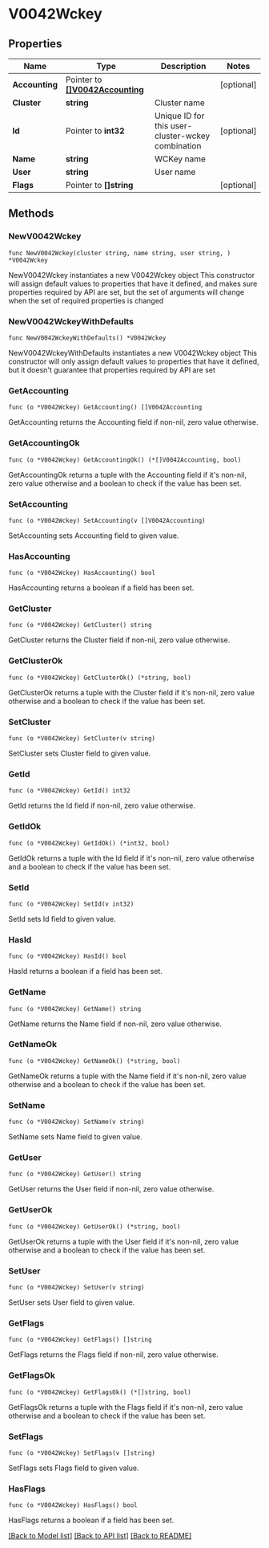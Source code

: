 # V0042Wckey

## Properties

Name | Type | Description | Notes
------------ | ------------- | ------------- | -------------
**Accounting** | Pointer to [**[]V0042Accounting**](V0042Accounting.md) |  | [optional] 
**Cluster** | **string** | Cluster name | 
**Id** | Pointer to **int32** | Unique ID for this user-cluster-wckey combination | [optional] 
**Name** | **string** | WCKey name | 
**User** | **string** | User name | 
**Flags** | Pointer to **[]string** |  | [optional] 

## Methods

### NewV0042Wckey

`func NewV0042Wckey(cluster string, name string, user string, ) *V0042Wckey`

NewV0042Wckey instantiates a new V0042Wckey object
This constructor will assign default values to properties that have it defined,
and makes sure properties required by API are set, but the set of arguments
will change when the set of required properties is changed

### NewV0042WckeyWithDefaults

`func NewV0042WckeyWithDefaults() *V0042Wckey`

NewV0042WckeyWithDefaults instantiates a new V0042Wckey object
This constructor will only assign default values to properties that have it defined,
but it doesn't guarantee that properties required by API are set

### GetAccounting

`func (o *V0042Wckey) GetAccounting() []V0042Accounting`

GetAccounting returns the Accounting field if non-nil, zero value otherwise.

### GetAccountingOk

`func (o *V0042Wckey) GetAccountingOk() (*[]V0042Accounting, bool)`

GetAccountingOk returns a tuple with the Accounting field if it's non-nil, zero value otherwise
and a boolean to check if the value has been set.

### SetAccounting

`func (o *V0042Wckey) SetAccounting(v []V0042Accounting)`

SetAccounting sets Accounting field to given value.

### HasAccounting

`func (o *V0042Wckey) HasAccounting() bool`

HasAccounting returns a boolean if a field has been set.

### GetCluster

`func (o *V0042Wckey) GetCluster() string`

GetCluster returns the Cluster field if non-nil, zero value otherwise.

### GetClusterOk

`func (o *V0042Wckey) GetClusterOk() (*string, bool)`

GetClusterOk returns a tuple with the Cluster field if it's non-nil, zero value otherwise
and a boolean to check if the value has been set.

### SetCluster

`func (o *V0042Wckey) SetCluster(v string)`

SetCluster sets Cluster field to given value.


### GetId

`func (o *V0042Wckey) GetId() int32`

GetId returns the Id field if non-nil, zero value otherwise.

### GetIdOk

`func (o *V0042Wckey) GetIdOk() (*int32, bool)`

GetIdOk returns a tuple with the Id field if it's non-nil, zero value otherwise
and a boolean to check if the value has been set.

### SetId

`func (o *V0042Wckey) SetId(v int32)`

SetId sets Id field to given value.

### HasId

`func (o *V0042Wckey) HasId() bool`

HasId returns a boolean if a field has been set.

### GetName

`func (o *V0042Wckey) GetName() string`

GetName returns the Name field if non-nil, zero value otherwise.

### GetNameOk

`func (o *V0042Wckey) GetNameOk() (*string, bool)`

GetNameOk returns a tuple with the Name field if it's non-nil, zero value otherwise
and a boolean to check if the value has been set.

### SetName

`func (o *V0042Wckey) SetName(v string)`

SetName sets Name field to given value.


### GetUser

`func (o *V0042Wckey) GetUser() string`

GetUser returns the User field if non-nil, zero value otherwise.

### GetUserOk

`func (o *V0042Wckey) GetUserOk() (*string, bool)`

GetUserOk returns a tuple with the User field if it's non-nil, zero value otherwise
and a boolean to check if the value has been set.

### SetUser

`func (o *V0042Wckey) SetUser(v string)`

SetUser sets User field to given value.


### GetFlags

`func (o *V0042Wckey) GetFlags() []string`

GetFlags returns the Flags field if non-nil, zero value otherwise.

### GetFlagsOk

`func (o *V0042Wckey) GetFlagsOk() (*[]string, bool)`

GetFlagsOk returns a tuple with the Flags field if it's non-nil, zero value otherwise
and a boolean to check if the value has been set.

### SetFlags

`func (o *V0042Wckey) SetFlags(v []string)`

SetFlags sets Flags field to given value.

### HasFlags

`func (o *V0042Wckey) HasFlags() bool`

HasFlags returns a boolean if a field has been set.


[[Back to Model list]](../README.md#documentation-for-models) [[Back to API list]](../README.md#documentation-for-api-endpoints) [[Back to README]](../README.md)


